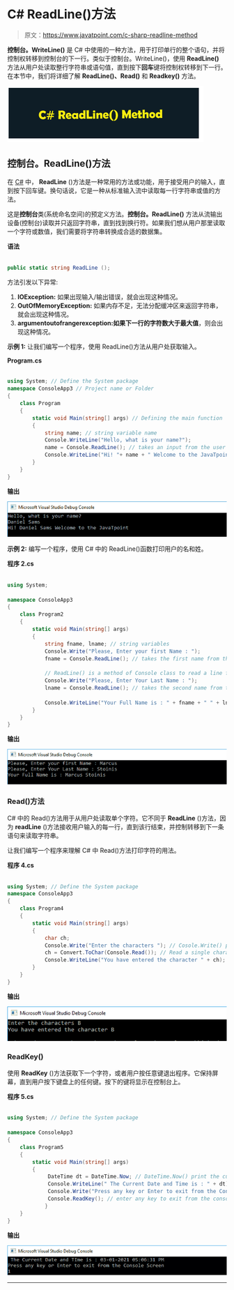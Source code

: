 # C# ReadLine()方法

> 原文：<https://www.javatpoint.com/c-sharp-readline-method>

**控制台。WriteLine()** 是 C# 中使用的一种方法，用于打印单行的整个语句，并将控制权转移到控制台的下一行。类似于控制台。WriteLine()，使用 **ReadLine()** 方法从用户处读取整行字符串或语句值，直到按下**回车**键将控制权转移到下一行。在本节中，我们将详细了解 **ReadLine()、Read()** 和 **Readkey()** 方法。

![C# ReadLine() Method](img/0cc15f21a6d5f995cc4d76ab17138d5f.png)

## 控制台。ReadLine()方法

在 [C#](https://www.javatpoint.com/c-sharp-tutorial) 中， **ReadLine** ()方法是一种常用的方法或功能，用于接受用户的输入，直到按下回车键。换句话说，它是一种从标准输入流中读取每一行字符串或值的方法。

这是**控制台**类(系统命名空间)的预定义方法。**控制台。ReadLine()** 方法从流输出设备(控制台)读取并只返回字符串，直到找到换行符。如果我们想从用户那里读取一个字符或数值，我们需要将字符串转换成合适的数据集。

**语法**

```cs

public static string ReadLine ();

```

方法引发以下异常:

1.  **IOException:** 如果出现输入/输出错误，就会出现这种情况。
2.  **OutOfMemoryException:** 如果内存不足，无法分配缓冲区来返回字符串，就会出现这种情况。
3.  **argumentoutofrangerexception:**如果下一行的字符数大于**最大值**，则会出现这种情况。

**示例 1:** 让我们编写一个程序，使用 ReadLine()方法从用户处获取输入。

**Program.cs**

```cs

using System; // Define the System package
namespace ConsoleApp3 // Project name or Folder
{
    class Program 
    {
        static void Main(string[] args) // Defining the main function
        {
            string name; // string variable name
            Console.WriteLine("Hello, what is your name?"); 
            name = Console.ReadLine(); // takes an input from the user
            Console.WriteLine("Hi! "+ name + " Welcome to the JavaTpoint"); // print the output
        }
    }
}

```

**输出**

![C# ReadLine() Method](img/9bcfb443f63f3a29c70131bb45f53893.png)

**示例 2:** 编写一个程序，使用 C# 中的 ReadLine()函数打印用户的名和姓。

**程序 2.cs**

```cs

using System;

namespace ConsoleApp3
{
    class Program2
    {
        static void Main(string[] args)
        {
            string fname, lname; // string variables
            Console.Write("Please, Enter your first Name : ");
            fname = Console.ReadLine(); // takes the first name from the user

            // ReadLine() is a method of Console class to read a line from the standard input stream
            Console.Write("Please, Enter Your Last Name : ");
            lname = Console.ReadLine(); // takes the second name from the user

            Console.WriteLine("Your Full Name is : " + fname + " " + lname);
        }
    }
}

```

**输出**

![C# ReadLine() Method](img/12004b17e3034ddbe91092c56372e975.png)

### Read()方法

C# 中的 Read()方法用于从用户处读取单个字符。它不同于 **ReadLine** ()方法，因为 **readLine** ()方法接收用户输入的每一行，直到该行结束，并控制转移到下一条语句来读取字符串。

让我们编写一个程序来理解 C# 中 Read()方法打印字符的用法。

**程序 4.cs**

```cs

using System; // Define the System package
namespace ConsoleApp3
{
    class Program4 
    {
        static void Main(string[] args) 
        {
            char ch;
            Console.Write("Enter the characters "); // Cosole.Write() print the same line statement.
            ch = Convert.ToChar(Console.Read()); // Read a single character from the user.
            Console.WriteLine("You have entered the character " + ch); //print the complete line
        }
    }
}

```

**输出**

![C# ReadLine() Method](img/546a020d4de350c5353b583b083bccb8.png)

### ReadKey()

使用 **ReadKey** ()方法获取下一个字符，或者用户按任意键退出程序。它保持屏幕，直到用户按下键盘上的任何键。按下的键将显示在控制台上。

**程序 5.cs**

```cs

using System; // Define the System package

namespace ConsoleApp3
{
    class Program5 
    {
        static void Main(string[] args) 
        {     
             DateTime dt = DateTime.Now; // DateTime.Now() print the current time
             Console.WriteLine(" The Current Date and Time is : " + dt);
             Console.Write("Press any key or Enter to exit from the Console Screen");
             Console.ReadKey(); // enter any key to exit from the console screen.
            }
    }
}

```

**输出**

![C# ReadLine() Method](img/812a7be2f7311dee017b53f6fe3f23bf.png)

* * *